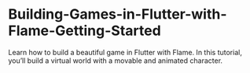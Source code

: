 # Building-Games-in-Flutter-with-Flame-Getting-Started
Learn how to build a beautiful game in Flutter with Flame. In this tutorial, you’ll build a virtual world with a movable and animated character.
